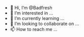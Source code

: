 - 👋 Hi, I’m @Badfresh
- 👀 I’m interested in ...
- 🌱 I’m currently learning ...
- 💞️ I’m looking to collaborate on ...
- 📫 How to reach me ...

<!---
Badfresh/Badfresh is a ✨ special ✨ repository because its `README.md` (this file) appears on your GitHub profile.
You can click the Preview link to take a look at your changes.
--->
